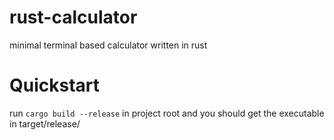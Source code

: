 # rust-calculator
minimal terminal based calculator written in rust

# Quickstart
run ```cargo build --release``` in project root and you should get the executable in target/release/
